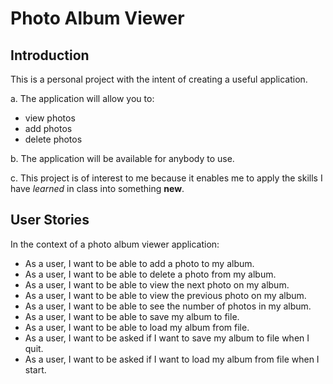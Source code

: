 # Photo Album Viewer

## Introduction

This is a personal project with the intent of creating a useful application. 

a. The application will allow you to:
- view photos
- add photos
- delete photos

b. The application will be available for anybody to use. 

c. This project is of interest to me because it enables me to apply the skills I have *learned* in class into something **new**.

## User Stories

In the context of a photo album viewer application:

- As a user, I want to be able to add a photo to my album.
- As a user, I want to be able to delete a photo from my album.
- As a user, I want to be able to view the next photo on my album.
- As a user, I want to be able to view the previous photo on my album.
- As a user, I want to be able to see the number of photos in my album.
- As a user, I want to be able to save my album to file.
- As a user, I want to be able to load my album from file.
- As a user, I want to be asked if I want to save my album to file when I quit.
- As a user, I want to be asked if I want to load my album from file when I start.
